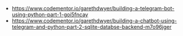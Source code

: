 * https://www.codementor.io/garethdwyer/building-a-telegram-bot-using-python-part-1-goi5fncay
* https://www.codementor.io/garethdwyer/building-a-chatbot-using-telegram-and-python-part-2-sqlite-databse-backend-m7o96jger
